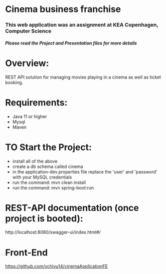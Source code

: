 # Cinema business franchise #

<h3>This web application was an assignment at KEA Copenhagen, Computer Science</h3> 

<h5>Please read the Project and Presentation files for more details</h5>
 
# Overview:
REST API solution for managing movies playing in a cinema as well as ticket booking.

# Requirements:
<ul>
 <li> Java 11 or higher </li>
 <li> Mysql </li> 
 <li> Maven </li> 
</ul>

# TO Start the Project:
<ul>
 <li> install all of the above </li>
 <li> create a db schema called cinema </li> 
 <li> in the application-dev.properties file replace the 'user' and 'password' with your MySQL credentials </li> 
 <li> run the command: mvn clean install  </li>
 <li> run the command: mvn spring-boot:run </li> 
</ul>

# REST-API documentation (once project is booted):
http://localhost:8080/swagger-ui/index.html#/

# Front-End
https://github.com/vchivu14/cinemaApplicationFE
